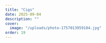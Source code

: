 ```yaml
---
title: "Cigs"
date: 2025-09-04
description: ""
cover:
  image: "/uploads/photo-1757013959104.jpg"
order: 19
---
```


